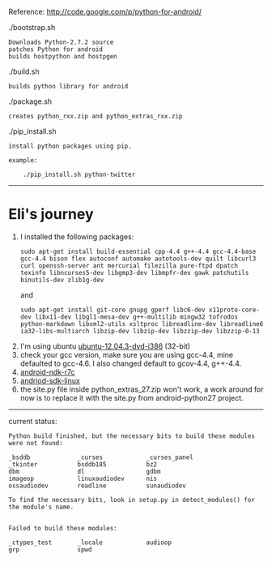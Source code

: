 Reference:
    http://code.google.com/p/python-for-android/

./bootstrap.sh

    Downloads Python-2.7.2 source
    patches Python for android
    builds hostpython and hostpgen

./build.sh

    builds python library for android

./package.sh

    creates python_rxx.zip and python_extras_rxx.zip

./pip_install.sh

    install python packages using pip.

    example:

        ./pip_install.sh python-twitter


-------

# Eli's journey

1. I installed the following packages:
    ```
    sudo apt-get install build-essential cpp-4.4 g++-4.4 gcc-4.4-base gcc-4.4 bison flex autoconf automake autotools-dev quilt libcurl3 curl openssh-server ant mercurial filezilla pure-ftpd dpatch texinfo libncurses5-dev libgmp3-dev libmpfr-dev gawk patchutils binutils-dev zlib1g-dev 
    ```
    and
    ```
    sudo apt-get install git-core gnupg gperf libc6-dev x11proto-core-dev libx11-dev libgl1-mesa-dev g++-multilib mingw32 tofrodos python-markdown libxml2-utils xsltproc libreadline-dev libreadline6 ia32-libs-multiarch libzip-dev libzip-dev libzzip-dev libzzip-0-13
    ```
2. I'm using ubuntu [ubuntu-12.04.3-dvd-i386](http://old-releases.ubuntu.com/releases/releases/12.04/release/ubuntu-12.04.3-dvd-i386.iso) (32-bit)
3. check your gcc version, make sure you are using gcc-4.4, mine defaulted to gcc-4.6. I also changed default to gcov-4.4, g++-4.4.
4. [android-ndk-r7c](http://dl.google.com/android/ndk/android-ndk-r7c-linux-x86.tar.bz2)
5. [andriod-sdk-linux](https://dl.google.com/android/android-sdk_r24.4.1-linux.tgz)
6. the site.py file inside python_extras_27.zip won't work, a work around for now is to replace it with the site.py from android-python27 project.

-------


current status:

    Python build finished, but the necessary bits to build these modules were not found:

    _bsddb             _curses            _curses_panel
    _tkinter           bsddb185           bz2
    dbm                dl                 gdbm
    imageop            linuxaudiodev      nis
    ossaudiodev        readline           sunaudiodev

    To find the necessary bits, look in setup.py in detect_modules() for the module's name.


    Failed to build these modules:
    
    _ctypes_test       _locale            audioop
    grp                spwd
